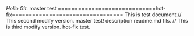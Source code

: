 *Hello Git.*                                                         master test
=============================hot-fix=================================
This is test document.// This second modify version.            master test!
description readme.md fils.  // This is third modify version.   hot-fix test.
